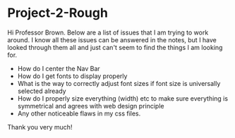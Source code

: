 Project-2-Rough
===============

Hi Professor Brown. Below are a list of issues that I am trying to work around. I know all these issues can be answered in the notes, but I have looked through them all and just can't seem to find the things I am looking for.

- How do I center the Nav Bar
- How do I get fonts to display properly
- What is the way to correctly adjust font sizes if font size is universally selected already
- How do I properly size everything (width) etc to make sure everything is symmetrical and agrees with web design principle
- Any other noticeable flaws in my css files.

Thank you very much!
